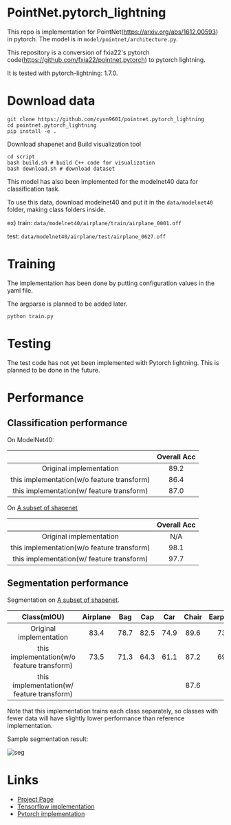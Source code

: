 # PointNet.pytorch_lightning
This repo is implementation for PointNet(https://arxiv.org/abs/1612.00593) in pytorch. The model is in `model/pointnet/architecture.py`.

This repository is a conversion of fxia22's pytorch code(https://github.com/fxia22/pointnet.pytorch) to pytorch lightning.

It is tested with pytorch-lightning: 1.7.0.

# Download data

```
git clone https://github.com/cyun9601/pointnet.pytorch_lightning
cd pointnet.pytorch_lightning
pip install -e .
```

Download shapenet and Build visualization tool
```
cd script
bash build.sh # build C++ code for visualization
bash download.sh # download dataset
```

This model has also been implemented for the modelnet40 data for classification task.

To use this data, download modelnet40 and put it in the `data/modelnet40` folder, making class folders inside.

ex) 
train: `data/modelnet40/airplane/train/airplane_0001.off`

test: `data/modelnet40/airplane/test/airplane_0627.off`

# Training

The implementation has been done by putting configuration values in the yaml file. 

The argparse is planned to be added later.

```
python train.py
```

# Testing

The test code has not yet been implemented with Pytorch lightning. This is planned to be done in the future.

# Performance

## Classification performance

On ModelNet40:

|  | Overall Acc | 
| :---: | :---: | 
| Original implementation | 89.2 | 
| this implementation(w/o feature transform) | 86.4 | 
| this implementation(w/ feature transform) | 87.0 | 

On [A subset of shapenet](http://web.stanford.edu/~ericyi/project_page/part_annotation/index.html)

|  | Overall Acc | 
| :---: | :---: | 
| Original implementation | N/A | 
| this implementation(w/o feature transform) | 98.1 | 
| this implementation(w/ feature transform) | 97.7 | 

## Segmentation performance

Segmentation on  [A subset of shapenet](http://web.stanford.edu/~ericyi/project_page/part_annotation/index.html).

| Class(mIOU) | Airplane | Bag| Cap|Car|Chair|Earphone|Guitar|Knife|Lamp|Laptop|Motorbike|Mug|Pistol|Rocket|Skateboard|Table
| :---: | :---: | :---: | :---: | :---: | :---: | :---: | :---: | :---: | :---: | :---: | :---: | :---: | :---: | :---: | :---: | :---: | 
| Original implementation |  83.4 | 78.7 | 82.5| 74.9 |89.6| 73.0| 91.5| 85.9| 80.8| 95.3| 65.2| 93.0| 81.2| 57.9| 72.8| 80.6| 
| this implementation(w/o feature transform) | 73.5 | 71.3 | 64.3 | 61.1 | 87.2 | 69.5 | 86.1|81.6| 77.4|92.7|41.3|86.5|78.2|41.2|61.0|81.1|
| this implementation(w/ feature transform) |  |  |  |  | 87.6 |  | | | | | | | | | |81.0|

Note that this implementation trains each class separately, so classes with fewer data will have slightly lower performance than reference implementation.

Sample segmentation result:

![seg](https://raw.githubusercontent.com/fxia22/pointnet.pytorch/master/misc/show3d.png?token=AE638Oy51TL2HDCaeCF273X_-Bsy6-E2ks5Y_BUzwA%3D%3D)

# Links

- [Project Page](http://stanford.edu/~rqi/pointnet/)
- [Tensorflow implementation](https://github.com/charlesq34/pointnet)
- [Pytorch implementation](https://github.com/fxia22/pointnet.pytorch)

